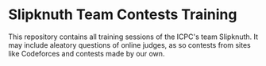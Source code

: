 # Slipknuth Team Contests Training

This repository contains all training sessions of the ICPC's team Slipknuth. It may include aleatory questions of online judges, as so contests from sites like Codeforces and contests made by our own.
